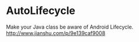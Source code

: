 # AutoLifecycle
Make your Java class be aware of Android Lifecycle. http://www.jianshu.com/p/9e139caf9008
